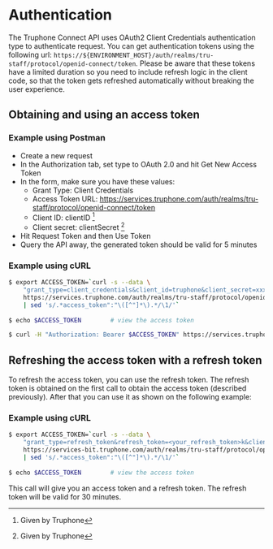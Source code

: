 # Authentication
The Truphone Connect API uses OAuth2 Client Credentials authentication type to authenticate request. You can get authentication tokens using the following url: `https://${ENVIRONMENT_HOST}/auth/realms/tru-staff/protocol/openid-connect/token`. Please be aware that these tokens have a limited duration so you need to include refresh logic in the client code, so that the token gets refreshed automatically without breaking the user experience.

## Obtaining and using an access token

### Example using Postman
* Create a new request
* In the Authorization tab, set type to OAuth 2.0 and hit Get New Access Token
* In the form, make sure you have these values:
  * Grant Type: Client Credentials
  * Access Token URL: https://services.truphone.com/auth/realms/tru-staff/protocol/openid-connect/token
  * Client ID: clientID [^1]
  * Client secret: clientSecret [^1]
* Hit Request Token and then Use Token
* Query the API away, the generated token should be valid for 5 minutes
[^1]: Given by Truphone


### Example using cURL
```bash
$ export ACCESS_TOKEN=`curl -s --data \
    "grant_type=client_credentials&client_id=truphone&client_secret=xxxxxx-xxxx-43f3-9fba-85686d72c1c0" \
    https://services.truphone.com/auth/realms/tru-staff/protocol/openid-connect/token \
    | sed 's/.*access_token":"\([^"]*\).*/\1/'`
    
$ echo $ACCESS_TOKEN        # view the access token

$ curl -H "Authorization: Bearer $ACCESS_TOKEN" https://services.truphone.com/esim/...
```

## Refreshing the access token with a refresh token

To refresh the access token, you can use the refresh token. The refresh token is obtained on the first call to obtain the access token (described previously). After that you can use it as shown on the following example:

### Example using cURL
```bash
$ export ACCESS_TOKEN=`curl -s --data \
    "grant_type=refresh_token&refresh_token=<your_refresh_token>k&client_id=truphone&client_secret=xxxxxx-xxxx-43f3-9fba-85686d72c1c0" \
    https://services-bit.truphone.com/auth/realms/tru-staff/protocol/openid-connect/token \
    | sed 's/.*access_token":"\([^"]*\).*/\1/'`
    
$ echo $ACCESS_TOKEN        # view the access token
```

This call will give you an access token and a refresh token. The refresh token will be valid for 30 minutes.
